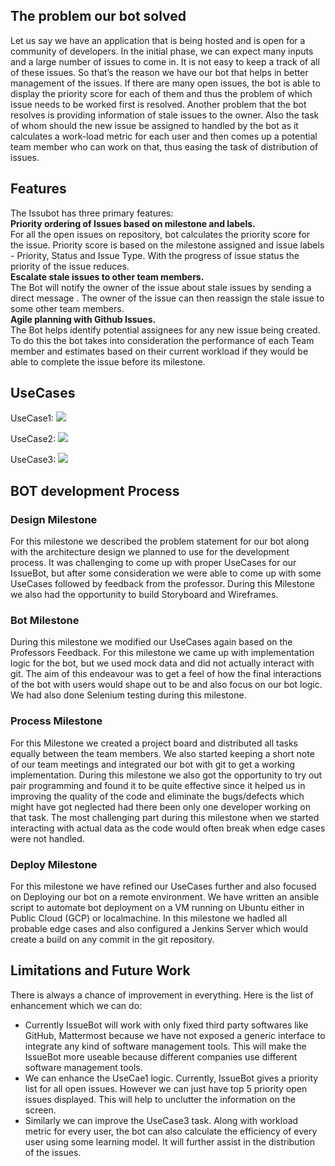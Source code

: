 ## The problem our bot solved
Let us say we have an application that is being hosted and is open for a community of developers. In the initial phase, we can expect many inputs and a large number of issues to come in. It is not easy to keep a track of all of these issues. So that’s the reason we have our bot that helps in better management of the issues. If there are many open issues, the bot is able to display the priority score for each of them and thus the problem of which issue needs to be worked first is resolved. Another problem that the bot resolves is providing information of stale issues to the owner. Also the task of whom should the new issue be assigned to handled by the bot as it calculates a work-load metric for each user and then comes up a potential team member who can work on that, thus easing the task of distribution of issues. 

## Features
The Issubot has three primary features:  
**Priority ordering of Issues based on milestone and labels.**  
For all the open issues on repository, bot calculates the priority score for the issue. Priority score is based on the milestone assigned and issue labels - Priority, Status and Issue Type. With the progress of issue status the priority of the issue reduces.  
**Escalate stale issues to other team members.**  
The Bot will notify the owner of the issue about stale issues by sending a direct message . The owner of the issue can then reassign the stale issue to some other team members.  
**Agile planning with Github Issues.**  
The Bot helps identify potential assignees for any new issue being created. To do this the bot takes into consideration the performance of each Team member and estimates based on their current workload if they would be able to complete the issue before its milestone.  

## UseCases
UseCase1:
![](usecase1.gif)

UseCase2:
![](usecase2.gif)

UseCase3:
![](usecase3.gif)

## BOT development Process  

### Design Milestone  
For this milestone we described the problem statement for our bot along with the architecture design we planned to use for the development process. It was challenging to come up with proper UseCases for our IssueBot, but after some consideration we were able to come up with some UseCases followed by feedback from the professor. During this Milestone we also had the opportunity to build Storyboard and Wireframes.   

### Bot Milestone  
During this milestone we modified our UseCases again based on the Professors Feedback. For this milestone we came up with implementation logic for the bot, but we used mock data and did not actually interact with git. The aim of this endeavour was to get a feel of how the final interactions of the bot with users would shape out to be and also focus on our bot logic. We had also done Selenium testing during this milestone. 

### Process Milestone
For this Milestone we created a project board and distributed all tasks equally between the team members. We also started keeping a short note of our team meetings and integrated our bot with git to get a working implementation. During this milestone we also got the opportunity to try out pair programming and found it to be quite effective since it helped us in improving the quality of the code and eliminate the bugs/defects which might have got neglected had there been only one developer working on that task. The most challenging part during this milestone when we started interacting with actual data as the code would often break when edge cases were not handled.       
### Deploy Milestone
For this milestone we have refined our UseCases further and also focused on Deploying our bot on a remote environment. We have written an ansible script to automate bot deployment on a VM running on Ubuntu either in Public Cloud (GCP) or localmachine. In this milestone we hadled all probable edge cases and also configured a Jenkins Server which would create a build on any commit in the git repository. 

## Limitations and Future Work
There is always a chance of improvement in everything. Here is the list of enhancement which we can do:
* Currently IssueBot will work with only fixed third party softwares like GitHub, Mattermost because we have not exposed a generic interface to integrate any kind of software management tools. This will make the IssueBot more useable because different companies use different software management tools. 
* We can enhance the UseCae1 logic. Currently, IssueBot gives a priority list for all open issues. However we can just have top 5 priority open issues displayed. This will help to unclutter the information on the screen.
* Similarly we can improve the UseCase3 task. Along with workload metric for every user, the bot can also calculate the efficiency of every user using some learning model. It will further assist in the distribution of the issues.

